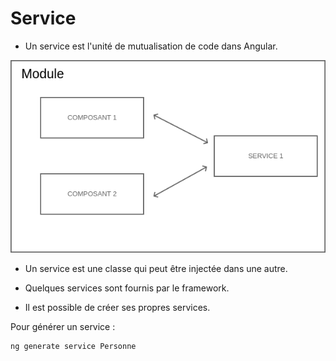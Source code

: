 # Service

* Un service est l'unité de mutualisation de code dans Angular.


![](images/service.png)


* Un service est une classe qui peut être injectée dans une autre.

* Quelques services sont fournis par le framework.

* Il est possible de créer ses propres services.

Pour générer un service :

```
ng generate service Personne
```